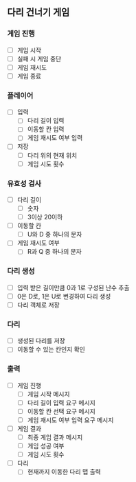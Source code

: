 ## 다리 건너기 게임
### 게임 진행
- [ ] 게임 시작
- [ ] 실패 시 게임 중단
- [ ] 게임 재시도
- [ ] 게임 종료

### 플레이어
- [ ] 입력
  - [ ] 다리 길이 입력
  - [ ] 이동할 칸 입력
  - [ ] 게임 재시도 여부 입력
- [ ] 저장
  - [ ] 다리 위의 현재 위치
  - [ ] 게임 시도 횟수

### 유효성 검사
- [ ] 다리 길이
  - [ ] 숫자
  - [ ] 3이상 20이하
- [ ] 이동할 칸
  - [ ] U와 D 중 하나의 문자
- [ ] 게임 재시도 여부
  - [ ] R과 Q 중 하나의 문자

### 다리 생성
- [ ] 입력 받은 길이만큼 0과 1로 구성된 난수 추출
- [ ] 0은 D로, 1은 U로 변경하여 다리 생성
- [ ] 다리 객체로 저장

### 다리
- [ ] 생성된 다리를 저장
- [ ] 이동할 수 있는 칸인지 확인

### 출력
- [ ] 게임 진행
  - [ ] 게임 시작 메시지
  - [ ] 다리 길이 입력 요구 메시지
  - [ ] 이동할 칸 선택 요구 메시지
  - [ ] 게임 재시도 여부 입력 요구 메시지
- [ ] 게임 결과
  - [ ] 최종 게임 결과 메시지
  - [ ] 게임 성공 여부
  - [ ] 게임 시도 횟수
- [ ] 다리
  - [ ] 현재까지 이동한 다리 맵 출력
